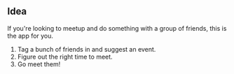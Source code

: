 ## Idea

If you're looking to meetup and do something with a group of friends, this is the app for you.

1. Tag a bunch of friends in and suggest an event.
2. Figure out the right time to meet.
3. Go meet them!